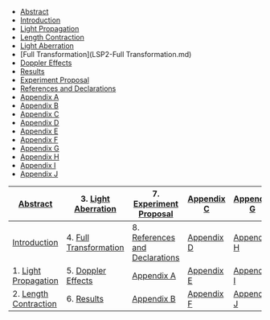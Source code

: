 - [Abstract](LSP2-Abstract.md)
- [Introduction](LSP2-Introduction.md)
- [Light Propagation](LSP2-Propagation.md)
- [Length Contraction](LSP2-Length-Contraction.md)
- [Light Aberration](LSP2-Light-Aberration.md)
- [Full Transformation](LSP2-Full Transformation.md)
- [Doppler Effects](LSP2-Doppler.md)
- [Results](LSP2-Results.md)
- [Experiment Proposal](LSP2-Experiment.md)
- [References and Declarations](LSP2-References-and-Declarations.md)
- [Appendix A](LSP2-Appendix-A.md)
- [Appendix B](LSP2-Appendix-B.md)
- [Appendix C](LSP2-Appendix-C.md)
- [Appendix D](LSP2-Appendix-D.md)
- [Appendix E](LSP2-Appendix-E.md)
- [Appendix F](LSP2-Appendix-F.md)
- [Appendix G](LSP2-Appendix-G.md)
- [Appendix H](LSP2-Appendix-H.md)
- [Appendix I](LSP2-Appendix-I.md)
- [Appendix J](LSP2-Appendix-J.md)

| [Abstract](LSP2-Abstract.md)                        | 3. [Light Aberration](LSP2-Light-Aberration.md)       | 7. [Experiment Proposal](LSP2-Experiment.md)                          | [Appendix C](LSP2-Appendix-C.md) | [Appendix G](LSP2-Appendix-G.md) |
| --------------------------------------------------- | ----------------------------------------------------- | --------------------------------------------------------------------- | -------------------------------- | -------------------------------- |
| [Introduction](LSP2-Introduction.md)               | 4. [Full Transformation](LSP2-Full-Transformation.md) | 8. [References and Declarations](LSP2-References-and-Declarations.md) | [Appendix D](LSP2-Appendix-D.md) | [Appendix H](LSP2-Appendix-H.md) |
| 1. [Light Propagation](LSP2-Propagation.md)         | 5. [Doppler Effects](LSP2-Doppler.md)                 | [Appendix A](LSP2-Appendix-A.md)                                      | [Appendix E](LSP2-Appendix-E.md) | [Appendix I](LSP2-Appendix-I.md) |
| 2. [Length Contraction](LSP2-Length-Contraction.md) | 6. [Results](LSP2-Results.md)                         | [Appendix B](LSP2-Appendix-B.md)                                      | [Appendix F](LSP2-Appendix-F.md) | [Appendix J](LSP2-Appendix-J.md) |

